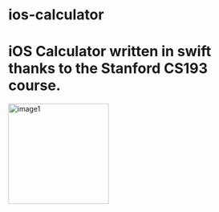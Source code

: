 # ios-calculator
# iOS Calculator written in swift thanks to the Stanford CS193 course. 
<img src="https://image.ibb.co/iWa9vQ/image1.png" alt="image1" border="0" width="200"></a>
